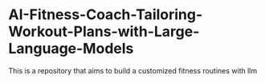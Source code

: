 # AI-Fitness-Coach-Tailoring-Workout-Plans-with-Large-Language-Models
This is a repository that aims to build a customized  fitness routines with llm
